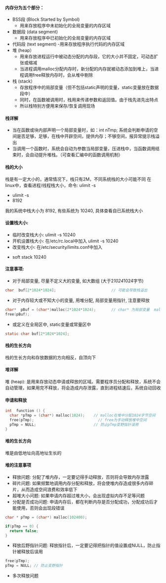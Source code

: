 #### 内存分为五个部分：
- BSS段 (Block Started by Symbol)
  - 用来存放程序中未初始化的全局变量的内存区域
- 数据段 (data segment)
  - 用来存放程序中已初始化的全局变量的内存区域
- 代码段 (text segment)
  -用来存放程序执行代码的内存区域
- 堆 (heap）
  - 用来存放进程运行中被动态分配的内存段，它的大小并不固定，可动态扩张或缩减
  - 当进程调用malloc分配内存时，新分配的内存就被动态添加到堆上，当进程调用free释放内存时，会从堆中剔除
- 栈 (stack）
  - 存放程序中的局部变量（但不包括static声明的变量，static变量放在数据段中）
  - 同时，在函数被调用时，栈用来传递参数和返回值。由于栈先进先出特点
  - 所以栈特别方便用来保存/恢复调用现场

#### 栈详解
- 当在函数或块内部声明一个局部变量时，如：int nTmp; 系统会判断申请的空间是否足够，足够，在栈中开辟空间，提供内存；不够空间，报异常提示栈溢出
- 当调用一个函数时，系统会自动为参数当局部变量，压进栈中，当函数调用结束时，会自动提升堆栈。（可查看汇编中的函数调用机制）

#### 栈的大小
栈是有一定大小的，通常情况下，栈只有2M，不同系统栈的大小可能不同
在linux中，查看进程/线程栈大小，命令: ulimit  -s
- ulimit  -s
- 8192

我的系统中栈大小为 8192, 有些系统为 10240, 具体查看自已系统栈大小

#### 设置栈大小:
- 临时改变栈大小: ulimit  -s  10240
- 开机设置栈大小: 在/etc/rc.local中加入 ulimit  -s  10240
- 改变栈大小: 在/etc/security/limits.conf中加入
* soft stack 10240

#### 注意事项:
- 对于局部变量, 尽量不定义大的变量, 如大数组 (大于2*1024*1024字节)
```c
char  buf[2*1024*1024];                         // 可能会导致栈溢出
```
- 对于内存较大或不知大小的变量, 用堆分配, 局部变量用指针, 注意要释放
```c
char*  pBuf = (char*)malloc(2*1024*1024);       // char* 为局部变量  malloc的内存在堆
free(pBuf);
```
- 或定义在全局区中, static变量或常量区中 
```c
static char buf[2*1024*1024];
```
#### 栈的生长方向
栈的生长方向和存放数据的方向相反，自顶向下

#### 堆详解
堆 (heap): 是用来存放动态申请或释放的区域。需要程序员分配和释放，系统不会自动管理，如果用完不释放，将会造成内存泄露，直到进程结速后，系统自动回收

#### 申请和释放
```c
int  function () {
  char *pTmp = (char*) malloc(1024);    // malloc在堆中分配1024字节空间
  free(pTmp);	                          // free为手动释放堆中空间
  pTmp = NULL;	                        // 防止pTmp变野指针误用
}
```

#### 堆的生长方向
堆是由低地址向高地址生长的

#### 堆的注意事项
- 释放问题: 分配了堆内存，一定要记得手动释放，否则将会导致内存泄露
- 碎片问题: 如果频繁地调用内存分配和释放，将会使堆内存造成很多内存碎片，从而造成空间浪费和效率低下
- 超堆大小问题: 如果申请内存超过堆大小，会出现虚拟内存不足等问题
- 分配是否成功问题: 申请内存后，都在判断内存是否分配成功，分配成功后才能使用，否则会出现段错误
```c
char * pTmp = (char*) malloc(102400);

if(pTmp == 0) {
  return false;
}
```
- 释放后野指针问题: 释放指针后，一定要记得把指针的值设置成NULL，防止指针被释放后误用
```c
free(pTmp);
pTmp = NULL; // 防止变野指针
```
- 多次释放问题



